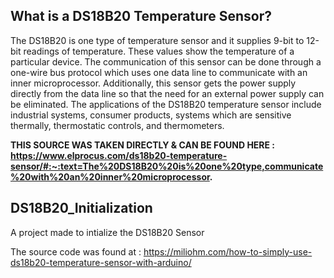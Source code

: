 What is a DS18B20 Temperature Sensor?
------------------------------------------


The DS18B20 is one type of temperature sensor and it supplies 9-bit to 12-bit readings of temperature. These values show the temperature of a particular device. The communication of this sensor can be done through a one-wire bus protocol which uses one data line to communicate with an inner microprocessor. Additionally, this sensor gets the power supply directly from the data line so that the need for an external power supply can be eliminated. The applications of the DS18B20 temperature sensor include industrial systems, consumer products, systems which are sensitive thermally, thermostatic controls, and thermometers.

<b> THIS SOURCE WAS TAKEN DIRECTLY & CAN BE FOUND HERE : https://www.elprocus.com/ds18b20-temperature-sensor/#:~:text=The%20DS18B20%20is%20one%20type,communicate%20with%20an%20inner%20microprocessor. </b>


DS18B20_Initialization
----------------------------

A project made to intialize the DS18B20 Sensor


The source code was found at : https://miliohm.com/how-to-simply-use-ds18b20-temperature-sensor-with-arduino/
